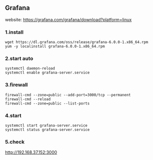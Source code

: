 ## Grafana
website: https://grafana.com/grafana/download?platform=linux

### 1.install
```shell
wget https://dl.grafana.com/oss/release/grafana-6.0.0-1.x86_64.rpm
yum -y localinstall grafana-6.0.0-1.x86_64.rpm
```

### 2.start auto
```
systemctl daemon-reload
systemctl enable grafana-server.service
```

### 3.firewall
```shell
firewall-cmd --zone=public --add-port=3000/tcp --permanent
firewall-cmd --reload
firewall-cmd --zone=public --list-ports
```

### 4.start
```shell
systemctl start grafana-server.service
systemctl status grafana-server.service
```

### 5.check
http://192.168.37.152:3000
